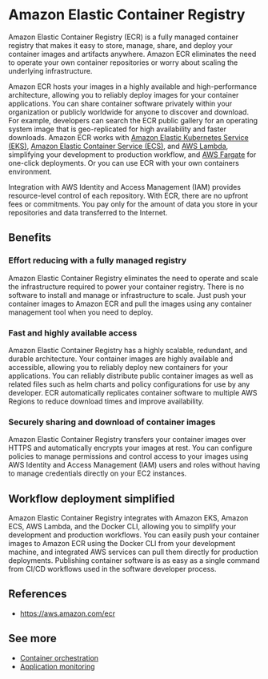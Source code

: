 # Amazon Elastic Container Registry

Amazon Elastic Container Registry (ECR) is a fully managed container registry that makes it easy to store, manage, share, and deploy your container images and artifacts anywhere. Amazon ECR eliminates the need to operate your own container repositories or worry about scaling the underlying infrastructure.

Amazon ECR hosts your images in a highly available and high-performance architecture, allowing you to reliably deploy images for your container applications. You can share container software privately within your organization or publicly worldwide for anyone to discover and download. For example, developers can search the ECR public gallery for an operating system image that is geo-replicated for high availability and faster downloads. Amazon ECR works with [Amazon Elastic Kubernetes Service (EKS)](https://aws.amazon.com/eks/), [Amazon Elastic Container Service (ECS)](https://aws.amazon.com/ecs/), and [AWS Lambda](https://aws.amazon.com/lambda/), simplifying your development to production workflow, and [AWS Fargate](https://aws.amazon.com/fargate/) for one-click deployments. Or you can use ECR with your own containers environment.

Integration with AWS Identity and Access Management (IAM) provides resource-level control of each repository. With ECR, there are no upfront fees or commitments. You pay only for the amount of data you store in your repositories and data transferred to the Internet.

## Benefits

### Effort reducing with a fully managed registry

Amazon Elastic Container Registry eliminates the need to operate and scale the infrastructure required to power your container registry. There is no software to install and manage or infrastructure to scale. Just push your container images to Amazon ECR and pull the images using any container management tool when you need to deploy.

### Fast and highly available access

Amazon Elastic Container Registry has a highly scalable, redundant, and durable architecture. Your container images are highly available and accessible, allowing you to reliably deploy new containers for your applications. You can reliably distribute public container images as well as related files such as helm charts and policy configurations for use by any developer. ECR automatically replicates container software to multiple AWS Regions to reduce download times and improve availability.

### Securely sharing and download of container images

Amazon Elastic Container Registry transfers your container images over HTTPS and automatically encrypts your images at rest. You can configure policies to manage permissions and control access to your images using AWS Identity and Access Management (IAM) users and roles without having to manage credentials directly on your EC2 instances.

## Workflow deployment simplified

Amazon Elastic Container Registry integrates with Amazon EKS, Amazon ECS, AWS Lambda, and the Docker CLI, allowing you to simplify your development and production workflows. You can easily push your container images to Amazon ECR using the Docker CLI from your development machine, and integrated AWS services can pull them directly for production deployments. Publishing container software is as easy as a single command from CI/CD workflows used in the software developer process.

## References

- https://aws.amazon.com/ecr

## See more

- [Container orchestration](./container_orchestration.md)
- [Application monitoring](../monitoring/readme.md)
